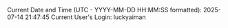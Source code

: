 Current Date and Time (UTC - YYYY-MM-DD HH:MM:SS formatted): 2025-07-14 21:47:45
Current User's Login: luckyaiman
